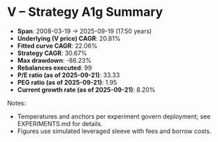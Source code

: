 # V – Strategy A1g Summary

- **Span**: 2008-03-19 → 2025-09-19 (17.50 years)
- **Underlying (V price) CAGR**: 20.81%
- **Fitted curve CAGR**: 22.06%
- **Strategy CAGR**: 30.67%
- **Max drawdown**: -86.23%
- **Rebalances executed**: 99
- **P/E ratio (as of 2025-09-21)**: 33.33
- **PEG ratio (as of 2025-09-21)**: 1.95
- **Current growth rate (as of 2025-09-21)**: 8.20%

Notes:

- Temperatures and anchors per experiment govern deployment; see EXPERIMENTS.md for details.
- Figures use simulated leveraged sleeve with fees and borrow costs.


